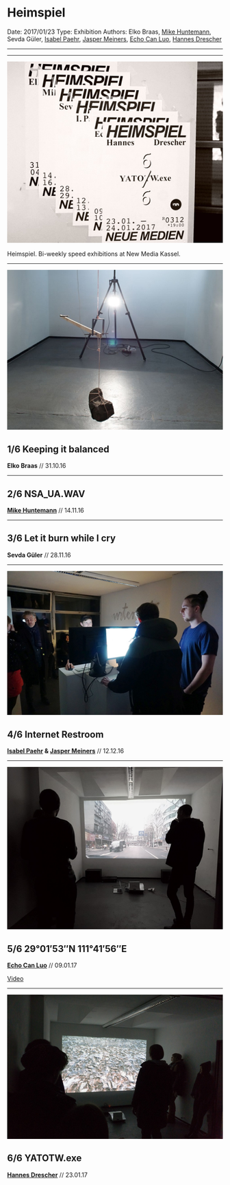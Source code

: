 # Heimspiel

Date: 2017/01/23
Type: Exhibition
Authors: Elko Braas, [Mike Huntemann](http://mikehuntemann.de/), Sevda Güler, [Isabel Paehr](http://www.isabelpaehr.com), [Jasper Meiners](http://www.jaspermeiners.com), [Echo Can Luo](https://vimeo.com/user8116607), [Hannes Drescher](https://www.twitter.com/_krisekrise_)

---
---

![](heimspiel.jpg)

Heimspiel. Bi-weekly speed exhibitions at New Media Kassel.

---

![](elko.jpg)

## 1/6 Keeping it balanced
**Elko Braas** // 31.10.16

---

## 2/6 NSA_UA.WAV
**[Mike Huntemann](http://mikehuntemann.de/)** // 14.11.16

---

## 3/6 Let it burn while I cry
**Sevda Güler** // 28.11.16

---

![](jisi.jpg)

## 4/6 Internet Restroom
**[Isabel Paehr](http://www.isabelpaehr.com) & [Jasper Meiners](http://www.jaspermeiners.com)** // 12.12.16

---

![](echo.jpg)

## 5/6 29°01′53″N 111°41′56″E
**[Echo Can Luo](https://vimeo.com/user8116607)** // 09.01.17

[Video](https://www.youtube.com/watch?v=EZlaySlifxc&t=17s.)

---

![](hannes.jpg)

## 6/6 YATOTW.exe
**[Hannes Drescher](https://www.twitter.com/_krisekrise_)** // 23.01.17